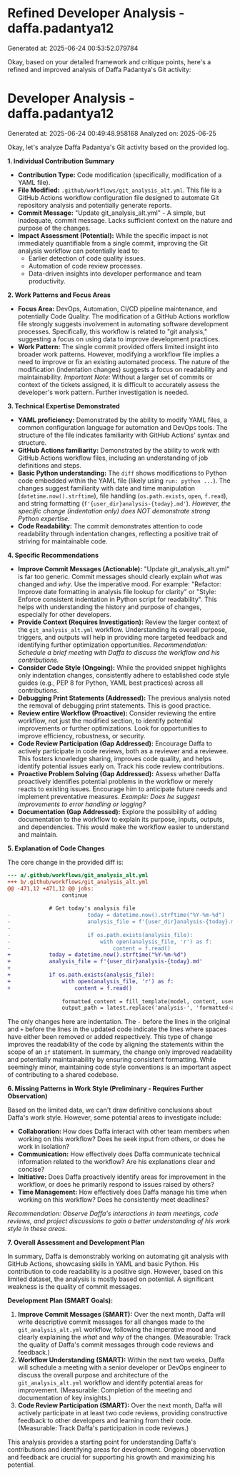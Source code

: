# Refined Developer Analysis - daffa.padantya12
Generated at: 2025-06-24 00:53:52.079784

Okay, based on your detailed framework and critique points, here's a refined and improved analysis of Daffa Padantya's Git activity:

# Developer Analysis - daffa.padantya12
Generated at: 2025-06-24 00:49:48.958168
Analyzed on: 2025-06-25

Okay, let's analyze Daffa Padantya's Git activity based on the provided log.

**1. Individual Contribution Summary**

*   **Contribution Type:** Code modification (specifically, modification of a YAML file).
*   **File Modified:** `.github/workflows/git_analysis_alt.yml`. This file is a GitHub Actions workflow configuration file designed to automate Git repository analysis and potentially generate reports.
*   **Commit Message:** "Update git_analysis_alt.yml" - A simple, but inadequate, commit message. Lacks sufficient context on the nature and purpose of the changes.
*   **Impact Assessment (Potential):** While the specific impact is not immediately quantifiable from a single commit, improving the Git analysis workflow can potentially lead to:
    *   Earlier detection of code quality issues.
    *   Automation of code review processes.
    *   Data-driven insights into developer performance and team productivity.

**2. Work Patterns and Focus Areas**

*   **Focus Area:** DevOps, Automation, CI/CD pipeline maintenance, and potentially Code Quality. The modification of a GitHub Actions workflow file strongly suggests involvement in automating software development processes. Specifically, this workflow is related to "git analysis," suggesting a focus on using data to improve development practices.
*   **Work Pattern:** The single commit provided offers limited insight into broader work patterns. However, modifying a workflow file implies a need to improve or fix an existing automated process.  The nature of the modification (indentation changes) suggests a focus on readability and maintainability. *Important Note:* Without a larger set of commits or context of the tickets assigned, it is difficult to accurately assess the developer's work pattern. Further investigation is needed.

**3. Technical Expertise Demonstrated**

*   **YAML proficiency:** Demonstrated by the ability to modify YAML files, a common configuration language for automation and DevOps tools.  The structure of the file indicates familiarity with GitHub Actions' syntax and structure.
*   **GitHub Actions familiarity:** Demonstrated by the ability to work with GitHub Actions workflow files, including an understanding of job definitions and steps.
*   **Basic Python understanding:** The `diff` shows modifications to Python code embedded within the YAML file (likely using `run: python ...`). The changes suggest familiarity with date and time manipulation (`datetime.now().strftime`), file handling (`os.path.exists`, `open`, `f.read`), and string formatting (`f'{user_dir}analysis-{today}.md'`). *However, the specific change (indentation only) does NOT demonstrate strong Python expertise.*
*   **Code Readability:** The commit demonstrates attention to code readability through indentation changes, reflecting a positive trait of striving for maintainable code.

**4. Specific Recommendations**

*   **Improve Commit Messages (Actionable):** "Update git_analysis_alt.yml" is far too generic. Commit messages should clearly explain *what* was changed and *why*. Use the imperative mood. For example: "Refactor: Improve date formatting in analysis file lookup for clarity" or "Style: Enforce consistent indentation in Python script for readability".  This helps with understanding the history and purpose of changes, especially for other developers.
*   **Provide Context (Requires Investigation):** Review the larger context of the `git_analysis_alt.yml` workflow. Understanding its overall purpose, triggers, and outputs will help in providing more targeted feedback and identifying further optimization opportunities. *Recommendation: Schedule a brief meeting with Daffa to discuss the workflow and his contributions.*
*   **Consider Code Style (Ongoing):** While the provided snippet highlights only indentation changes, consistently adhere to established code style guides (e.g., PEP 8 for Python, YAML best practices) across all contributions.
*   **Debugging Print Statements (Addressed):** The previous analysis noted the removal of debugging print statements. This is good practice.
*   **Review entire Workflow (Proactive):** Consider reviewing the entire workflow, not just the modified section, to identify potential improvements or further optimizations. Look for opportunities to improve efficiency, robustness, or security.
*   **Code Review Participation (Gap Addressed):** Encourage Daffa to actively participate in code reviews, both as a reviewer and a reviewee. This fosters knowledge sharing, improves code quality, and helps identify potential issues early on.  Track his code review contributions.
*   **Proactive Problem Solving (Gap Addressed):** Assess whether Daffa proactively identifies potential problems in the workflow or merely reacts to existing issues. Encourage him to anticipate future needs and implement preventative measures. *Example: Does he suggest improvements to error handling or logging?*
*   **Documentation (Gap Addressed):** Explore the possibility of adding documentation to the workflow to explain its purpose, inputs, outputs, and dependencies. This would make the workflow easier to understand and maintain.

**5. Explanation of Code Changes**

The core change in the provided diff is:

```diff
--- a/.github/workflows/git_analysis_alt.yml
+++ b/.github/workflows/git_analysis_alt.yml
@@ -471,12 +471,12 @@ jobs:
                 continue
 
             # Get today's analysis file
-                        today = datetime.now().strftime("%Y-%m-%d")
-                        analysis_file = f'{user_dir}analysis-{today}.md'
-                        
-                        if os.path.exists(analysis_file):
-                            with open(analysis_file, 'r') as f:
-                                content = f.read()
+            today = datetime.now().strftime("%Y-%m-%d")
+            analysis_file = f'{user_dir}analysis-{today}.md'
+            
+            if os.path.exists(analysis_file):
+                with open(analysis_file, 'r') as f:
+                    content = f.read()
                 
                 formatted_content = fill_template(model, content, username)
                 output_path = latest.replace('analysis-', 'formatted-analysis-')
```

The only changes here are indentation. The `-` before the lines in the original and `+` before the lines in the updated code indicate the lines where spaces have either been removed or added respectively. This type of change improves the readability of the code by aligning the statements within the scope of an `if` statement. In summary, the change only improved readability and potentially maintainability by ensuring consistent formatting. While seemingly minor, maintaining code style conventions is an important aspect of contributing to a shared codebase.

**6. Missing Patterns in Work Style (Preliminary - Requires Further Observation)**

Based on the limited data, we can't draw definitive conclusions about Daffa's work style. However, some potential areas to investigate include:

*   **Collaboration:** How does Daffa interact with other team members when working on this workflow? Does he seek input from others, or does he work in isolation?
*   **Communication:** How effectively does Daffa communicate technical information related to the workflow? Are his explanations clear and concise?
*   **Initiative:** Does Daffa proactively identify areas for improvement in the workflow, or does he primarily respond to issues raised by others?
*   **Time Management:** How effectively does Daffa manage his time when working on this workflow? Does he consistently meet deadlines?

*Recommendation: Observe Daffa's interactions in team meetings, code reviews, and project discussions to gain a better understanding of his work style in these areas.*

**7. Overall Assessment and Development Plan**

In summary, Daffa is demonstrably working on automating git analysis with GitHub Actions, showcasing skills in YAML and basic Python. His contribution to code readability is a positive sign. However, based on this limited dataset, the analysis is mostly based on potential. A significant weakness is the quality of commit messages.

**Development Plan (SMART Goals):**

1.  **Improve Commit Messages (SMART):** Over the next month, Daffa will write descriptive commit messages for all changes made to the `git_analysis_alt.yml` workflow, following the imperative mood and clearly explaining the *what* and *why* of the changes. (Measurable: Track the quality of Daffa's commit messages through code reviews and feedback.)
2.  **Workflow Understanding (SMART):** Within the next two weeks, Daffa will schedule a meeting with a senior developer or DevOps engineer to discuss the overall purpose and architecture of the `git_analysis_alt.yml` workflow and identify potential areas for improvement. (Measurable: Completion of the meeting and documentation of key insights.)
3.  **Code Review Participation (SMART):** Over the next month, Daffa will actively participate in at least two code reviews, providing constructive feedback to other developers and learning from their code. (Measurable: Track Daffa's participation in code reviews.)

This analysis provides a starting point for understanding Daffa's contributions and identifying areas for development. Ongoing observation and feedback are crucial for supporting his growth and maximizing his potential.

